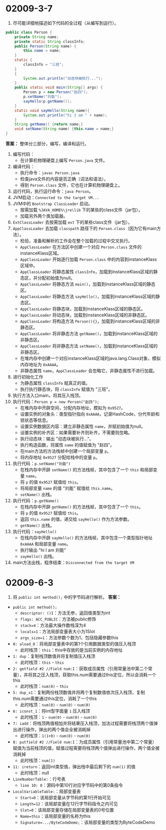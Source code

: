 # 02009-3-7
1. 尽可能详细地描述如下代码的全过程（从编写到运行）。
```java
public class Person {
    private String name;
    private static String classInfo;
    public Person(String name) {
        this.name = name;
    }
    static {
        classInfo = "三班";
    }
    {
        System.out.println("动态块被执行...");
    }
    public static void main(String[] args) {
        Person p = new Person("赵四");
        p.setName("刘能");
        sayHello(p.getName());
    }
    static void sayHello(String name){
        System.out.println("hi I am " + name);
    }
    String getName() {return name;}
    void setName(String name) {this.name = name;}
}
```
**答案：** 整体分三部分，编写，编译和运行。
1. 编写代码：
    - 在计算机物理硬盘上编写 `Person.java` 文件。
2. 编译代码：
    - 执行命令：`javac Person.java` 
    - 检查java文件的内容是否正确（词法和语法）。
    - 得到 `Person.class` 文件，它也在计算机物理硬盘上。
3. 运行代码，执行运行命令：`java Person`。
4. JVM启动：`Connected to the target VM...`
5. JVM中的 `Bootstrap ClassLoader` 启动。
    - 按需加载 `%JAVA_HOME%\jre\lib` 下的某些的class文件（jar包）。
    - 加载另外两个类加载器。
6. `ExtClassLoader` 去按需加载 `ext` 下的某些class文件（jar包）。
7. `AppClassLoader` 去加载 `classpath` 路径下的 `Person.class`（因为它有main方法）。
    - 检验，准备和解析的工作会在整个加载的过程中交叉执行。
    - `AppClassLoader` 在方法区中创建一个对应 `Person.class` 文件的instanceKlass区域。
    - `AppClassLoader` 开始逐行加载 `Person.class` 中的内容到instanceKlass区域中。
    - `AppClassLoader` 将静态属性 `classInfo`，加载到instanceKlass区域的静态区，并分配初始值为null。
    - `AppClassLoader` 将静态方法 `main()`，加载到instanceKlass区域的静态区。
    - `AppClassLoader` 将静态方法 `sayHello()`，加载到instanceKlass区域的静态区。 
    - `AppClassLoader` 将静态块，加载到instanceKlass区域的静态区。
    - `AppClassLoader` 将动态块，加载到instanceKlass区域的非静态区。
    - `AppClassLoader` 将构造方法 `Person(){}`，加载到instanceKlass区域的非静态区。
    - `AppClassLoader` 将非静态方法 `getName()`，加载到instanceKlass区域的非静态区。
    - `AppClassLoader` 将非静态方法 `setName()`，加载到instanceKlass区域的非静态区。
    - 在堆内存中创建一个对应instanceKlass区域的java.lang.Class对象，模拟内存地址为 `0xAAAA`。
    - 非静态属性 `name`，`AppClassLoader` 会忽略它，非静态属性不进行加载。
8. 进行初始化工作
    - 为静态属性 `classInfo` 赋真正的值。
    - 执行执行静态块，将 `classInfo` 赋值为 "三班"。
9. 执行方法入口main，将其压入栈顶。
10. 执行代码：`Person p = new Person("赵四");`
    - 在堆内存中开辟空间，分配内存地址，模拟为 `0x9527`。
    - 设置实例的对象头：类型指针指向 `0xAAAA`，记录HashCode，分代年龄和锁状态等信息。
    - 设置实例数据区内容：建立非静态属性 `name`，并赋初始值为null。
    - 设置实例的补齐区：如果需要补齐则补齐，不需要则忽略。
    - 执行动态块：输出 "动态块被执行..."。
    - 执行构造函数，将属性 `name` 的值赋值为 "赵四"。
    - 在main方法的方法栈帧中创建一个局部变量 `p`。
    - 将内存地址 `0x9527` 分配给栈中的变量 `p`。
11. 执行代码：`p.setName("刘能")`
    - 在栈内存中开辟 `setName()` 的方法栈帧，其中包含了一个 `this` 和局部变量 `name`。
    - 将 `p` 的值 `0x9527` 赋值给 `this`。
    - 将局部变量 `name` 的值 "刘能" 赋值给 `this.name`。
    - `setName()` 出栈。
12. 执行代码：`p.getName()`
    - 在栈内存中开辟 `getName()` 的方法栈帧，其中包含了一个 `this`。
    - 将 `p` 的值 `0x9527` 赋值给 `this`。
    - 返回 `this.name` 的值，递交给 `sayHello()` 作为方法参数。
    - `getName()` 出栈。
13. 执行代码：`sayHello()`
    - 在栈内存中开辟 `sayHello()` 的方法栈帧，其中包含一个类型指针地址 `0xAAAA` 和局部变量 `name`。
    - 执行输出 "hi I am 刘能"
    - `sayHello()` 出栈。
14. main方法出栈，程序结束：`Disconnected from the target VM`
    
# 02009-6-3
 1. 将 `public int method();` 中的字节码进行解析。
 **答案：**
 - `public int method();`
    - `descriptor: ()I`：方法无参，返回值类型为int
    - `flags: ACC_PUBLIC`：方法被public修饰
    - `stack=4`：方法最大操作数栈深为4
    - `locals=1`：方法局部变量表大小为1Slot
    - `args_size=1`：方法参数个数为1，包括隐藏参数this
- `0: aload_0`：将局部变量表中的第1个引用数据类型的值压入栈顶
    - 此时栈顶：`this`：this中存放的是当前实例的内存地址
- `1: dup`：复制栈顶数值并将复制值压入栈顶
    - 此时栈顶：`this` - `this`
- `2: getfield #2 //Field num:I`：获取成员属性（引用常量池中第二个常量），并将其之压入栈顶，获取this.num需要通过this定位，所以会消耗一个this
    - 此时栈顶：`num(0)` - `this`
- `5: dup_x1`：复制两份栈顶数值并将两个复制数值依次压入栈顶，复制this.num需要通过this定位，消耗了一个this
    - 此时栈顶：`num(0)` - `num(0)` - `num(0)`
- `6: iconst_1`：将int型字面量 `1` 压入栈顶
    - 此时栈顶：`1` - `num(0)` - `num(0)` - `num(0)`
- `7: iadd`：将栈顶两值相加并将结果压入栈顶，加法过程需要将栈顶两个值弹出进行操作，弹出的两个值会全被消耗掉
    - 此时栈顶：`1(1+0)` - `num(0)` - `num(0)`
- `8: putfield #2 //Field num:I`：为成员属性（引用常量池中第二个常量）赋值为当前栈顶的值，赋值过程需要将栈顶两个值弹出进行操作，两个值全被消耗掉
    - 此时栈顶：`num(1)`
- `11: ireturn`：返回int类型值，弹出栈中最后剩下的 `num(1)` 的值
    - 此时栈顶：null
- `LineNumberTable:`：行号表
    - `line 10: 0`：源码中第10行对应字节码中的第0条指令
- `LocalVariableTable:`：局部变量表
    - `Start=0`：该局部变量从字节码的第1行开始可见
    - `Length=12`：该局部变量在12行字节码指令之内可见
    - `Slot=0`：该局部变量存储在局部变量表的0号位置
    - `Name=this`：该局部变量的名称为this
    - `Signature=.../ByteCodeDemo;`：该局部变量的类型为ByteCodeDemo